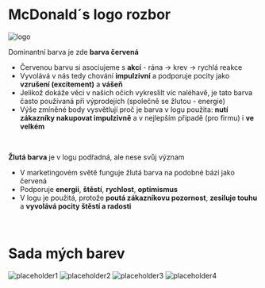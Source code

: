 # McDonald´s logo rozbor

![logo](https://1000logos.net/wp-content/uploads/2017/03/McDonalds-logo.png)  

Dominantní barva je zde **barva červená**
- Červenou barvu si asociujeme s **akcí** - rána -> krev -> rychlá reakce
- Vyvolává v nás tedy chování **impulzivní** a podporuje pocity jako **vzrušení (excitement)** a **vášeň**
- Jelikož dokáže věci v našich očích vykreslilt víc naléhavě, je tato barva často používaná při výprodejích (společně se žlutou - energie)
- Výše zmíněné body vysvětlují proč je barva v logu použita: **nutí zákazníky nakupovat impulzivně** a v nejlepším případě (pro firmu) i **ve velkém**
<br>

**Žlutá barva** je v logu podřadná, ale nese svůj význam
- V marketingovém světě funguje žlutá barva na podobné bázi jako červená
- Podporuje **energii**, **štěstí**, **rychlost**, **optimismus**
- V logu je použitá, protože **poutá zákazníkovu pozornost**, **zesiluje touhu** a **vyvolává pocity štěstí a radosti**
<br>

# Sada mých barev

![placeholder1](https://placehold.co/200x200/fad0f7/000000) ![placeholder2](https://placehold.co/200x200/d8f5ff/000000) ![placeholder3](https://placehold.co/200x200/FFFFFF/000000) ![placeholder4](https://placehold.co/200x200/D6FFDE/000000)

